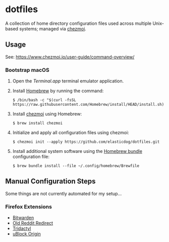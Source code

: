 # dotfiles

A collection of home directory configuration files used across multiple
Unix-based systems; managed via [chezmoi][].

## Usage

See: <https://www.chezmoi.io/user-guide/command-overview/>

### Bootstrap macOS

1. Open the _Terminal.app_ terminal emulator application.

2. Install [Homebrew][] by running the command:
   ```
   $ /bin/bash -c "$(curl -fsSL https://raw.githubusercontent.com/Homebrew/install/HEAD/install.sh)"
   ```
3. Install [chezmoi][] using Homebrew:
   ```
   $ brew install chezmoi
   ```
4. Initialize and apply all configuration files using chezmoi:
   ```
   $ chezmoi init --apply https://github.com/elasticdog/dotfiles.git
   ```
5. Install additional system software using the [Homebrew bundle][]
   configuration file:
   ```
   $ brew bundle install --file ~/.config/homebrew/Brewfile
   ```

[chezmoi]: https://www.chezmoi.io/
[Homebrew]: https://brew.sh/
[Homebrew bundle]: https://github.com/Homebrew/homebrew-bundle/

## Manual Configuration Steps

Some things are not currently automated for my setup...

### Firefox Extensions

- [Bitwarden](https://addons.mozilla.org/en-US/firefox/addon/bitwarden-password-manager/)
- [Old Reddit Redirect](https://addons.mozilla.org/en-US/firefox/addon/old-reddit-redirect/)
- [Tridactyl](https://addons.mozilla.org/en-US/firefox/addon/tridactyl-vim/)
- [uBlock Origin](https://addons.mozilla.org/en-US/firefox/addon/ublock-origin/)
